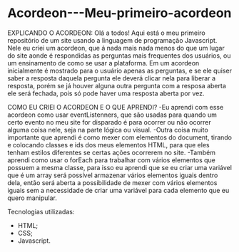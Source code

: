 # Acordeon---Meu-primeiro-acordeon

EXPLICANDO O ACORDEON:
  Olá a todos! Aqui está o meu primeiro repositório de um site usando a linguagem de programação Javascript. Nele eu criei um acordeon, que á nada mais nada menos do que
  um lugar do site aonde é respondidas as perguntas mais frequentes dos usuários, ou um ensinamento de como se usar a plataforma. Em um acordeon inicialmente é mostrado
  para o usuário apenas as perguntas, e se ele quiser saber a resposta daquela pergunta ele deverá clicar nela para liberar a resposta, porém se já houver alguna outra
  pergunta com a resposa aberta ele será fechada, pois só pode haver uma resposta aberta por vez.

COMO EU CRIEI O ACORDEON E O QUE APRENDI?
 -Eu aprendi com esse acordeon como usar eventListenners, que são usadas para quando um certo evento no meu site for disparado é para ocorrer ou não ocorrer alguma coisa
 nele, seja na parte lógica ou visual. 
 -Outra coisa muito importante que aprendi é como mexer com elementos do document, tirando e colocando classes e ids dos meus elementos HTML, para que eles tenham estilos
 diferentes se certas ações ocorrerem no site.
 -Também aprendi como usar o forEach para trabalhar com vários elementos que possuem a mesma classe, para isso eu aprendi que se eu criar uma variável que é um array será
 possível armazenar vários elementos iguais dentro dela, então será aberta a possibilidade de mexer com vários elementos iguais sem a necessidade de criar uma variável
 para cada elemento que eu quero manipular.
  
Tecnologias utilizadas:
- HTML;
- CSS;
- Javascript.
